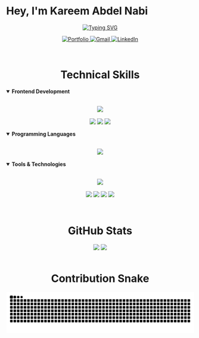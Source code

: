 # Hey, I'm Kareem Abdel Nabi
<p align="center">
  <a href="https://git.io/typing-svg">
    <img src="https://readme-typing-svg.demolab.com?font=Fira+Code&weight=600&size=32&duration=4000&pause=1000&color=00D9FF&center=true&vCenter=true&random=false&width=600&lines=Software+Engineer;Frontend+Engineer;Problem+Solver;Creative+Coder;" alt="Typing SVG" />
  </a>
</p>

<p align="center">
  <a href="https://kareem-abdelnabi.vercel.app/" target="_blank">
    <img src="https://img.shields.io/badge/Portfolio-FF5722?style=for-the-badge&logo=todoist&logoColor=white" alt="Portfolio" />
  </a>
  <a href="mailto:Kareem.abdelnabi.22@gmail.com">
    <img src="https://img.shields.io/badge/Gmail-D14836?style=for-the-badge&logo=gmail&logoColor=white" alt="Gmail" />
  </a>
  <a href="https://www.linkedin.com/in/k-abdelnabii" target="_blank">
    <img src="https://img.shields.io/badge/LinkedIn-0077B5?style=for-the-badge&logo=linkedin&logoColor=white" alt="LinkedIn" />
  </a>
</p>

<br />

<h1 align="center">Technical Skills</h1>

<details open>
<summary><b>Frontend Development</b></summary>
<br>
<p align="center">
  <img src="https://skillicons.dev/icons?i=html,css,js,ts,react,nextjs,bootstrap,tailwind" />
</p>
<p align="center">
  <img src="https://img.shields.io/badge/Three.js-black?style=for-the-badge&logo=three.js&logoColor=white" />
  <img src="https://img.shields.io/badge/WebGL-990000?style=for-the-badge&logo=webgl&logoColor=white" />
  <img src="https://img.shields.io/badge/Shadcn_UI-000000?style=for-the-badge&logo=shadcnui&logoColor=white" />
</p>
</details>

<details open>
<summary><b>Programming Languages</b></summary>
<br>
<p align="center">
  <img src="https://skillicons.dev/icons?i=cpp,c,java,python,php" />
</p>
</details>

<details open>
<summary><b>Tools & Technologies</b></summary>
<br>
<p align="center">
  <img src="https://skillicons.dev/icons?i=git,github,vscode,figma,blender" />
</p>
<p align="center">
  <img src="https://img.shields.io/badge/npm-CB3837?style=for-the-badge&logo=npm&logoColor=white" />
  <img src="https://img.shields.io/badge/Swagger-85EA2D?style=for-the-badge&logo=swagger&logoColor=black" />
  <img src="https://img.shields.io/badge/GitHub_Copilot-000000?style=for-the-badge&logo=githubcopilot&logoColor=white" />
  <img src="https://img.shields.io/badge/PyQt-41CD52?style=for-the-badge&logo=qt&logoColor=white" />
</p>
</details>

<br />

<h1 align="center">GitHub Stats</h1>

<div align="center">
  <img height="180em" src="https://github-readme-stats-eight-theta.vercel.app/api?username=karreemm&show_icons=true&theme=algolia&include_all_commits=true&count_private=true"/>
  <img height="180em" src="https://github-readme-stats-eight-theta.vercel.app/api/top-langs/?username=karreemm&layout=compact&langs_count=8&theme=algolia"/>
</div>

<br />

<h1 align="center">Contribution Snake</h1>

<div align="center">
  <picture>
    <source media="(prefers-color-scheme: dark)" srcset="https://github.com/karreemm/karreemm/blob/output/github-contribution-grid-snake-dark.svg">
    <source media="(prefers-color-scheme: light)" srcset="https://github.com/karreemm/karreemm/blob/output/github-contribution-grid-snake.svg">
    <img alt="github contribution grid snake animation" src="https://github.com/karreemm/karreemm/blob/output/github-contribution-grid-snake.svg">
  </picture>
</div>
